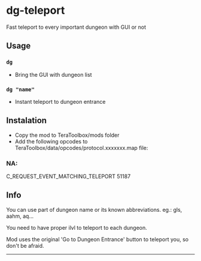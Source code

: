 # dg-teleport
Fast teleport to every important dungeon with GUI or not

## Usage
### `dg`
- Bring the GUI with dungeon list
### `dg "name"`
- Instant teleport to dungeon entrance

## Instalation
- Copy the mod to TeraToolbox/mods folder
- Add the following opcodes to TeraToolbox/data/opcodes/protocol.xxxxxxx.map file:

### NA:
C_REQUEST_EVENT_MATCHING_TELEPORT 51187

## Info
You can use part of dungeon name or its known abbreviations. eg.: gls, aahm, aq...

You need to have proper ilvl to teleport to each dungeon.

Mod uses the original 'Go to Dungeon Entrance' button to teleport you, so don't be afraid.


---
